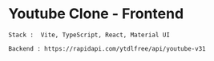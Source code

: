 # Youtube Clone - Frontend

`Stack :  Vite, TypeScript, React, Material UI`

`Backend :
https://rapidapi.com/ytdlfree/api/youtube-v31`
